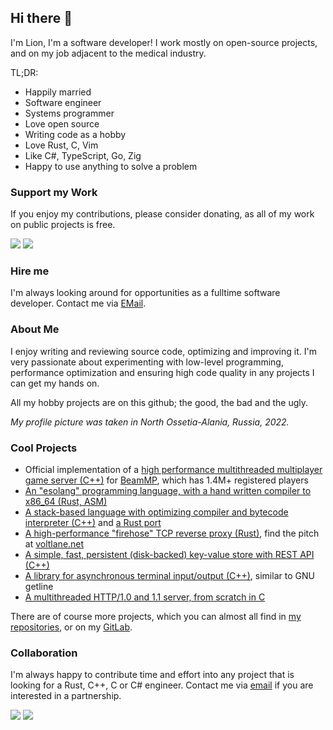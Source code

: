 ## Hi there 👋 

I'm Lion, I'm a software developer! I work mostly on open-source projects, and on my job adjacent to the medical industry.

TL;DR:

- Happily married
- Software engineer
- Systems programmer
- Love open source
- Writing code as a hobby
- Love Rust, C, Vim
- Like C#, TypeScript, Go, Zig
- Happy to use anything to solve a problem

### Support my Work

If you enjoy my contributions, please consider donating, as all of my work on public projects is free.

[![](https://img.shields.io/badge/Support%20my%20Work-Patreon-%23ff424d)](https://patreon.com/lion_kor) 
[![](https://img.shields.io/badge/Support%20my%20Work-PayPal-%230079c1%20)](https://www.paypal.com/donate?hosted_button_id=BHWMH7GDX35QS)

### Hire me

I'm always looking around for opportunities as a fulltime software developer. Contact me via [EMail](mailto:development+gh@kortlepel.com).

### About Me

I enjoy writing and reviewing source code, optimizing and improving it. I'm very passionate about experimenting with low-level programming, performance optimization and ensuring high code quality in any projects I can get my hands on. 

All my hobby projects are on this github; the good, the bad and the ugly.

*My profile picture was taken in North Ossetia-Alania, Russia, 2022.*

### Cool Projects

- Official implementation of a [high performance multithreaded multiplayer game server (C++)](https://github.com/BeamMP/BeamMP-Server) for [BeamMP](https://beammp.com), which has 1.4M+ registered players
- [An "esolang" programming language, with a hand written compiler to x86_64 (Rust, ASM)](https://github.com/HF-Foundation)
- [A stack-based language with optimizing compiler and bytecode interpreter (C++)](https://github.com/lionkor/mcl) and [a Rust port](https://github.com/lionkor/mcl-rs)
- [A high-performance "firehose" TCP reverse proxy (Rust)](https://github.com/voltlane/connserver), find the pitch at [voltlane.net](https://voltlane.net)
- [A simple, fast, persistent (disk-backed) key-value store with REST API (C++)](https://github.com/lionkor/kv-api)
- [A library for asynchronous terminal input/output (C++)](https://github.com/lionkor/commandline), similar to GNU getline
- [A multithreaded HTTP/1.0 and 1.1 server, from scratch in C](https://github.com/lionkor/http)

There are of course more projects, which you can almost all find in [my repositories](https://github.com/lionkor?tab=repositories&q=&type=public&language=), or on my [GitLab](https://gitlab.com/lionkor).

### Collaboration

I'm always happy to contribute time and effort into any project that is looking for a Rust, C++, C or C# engineer. Contact me via [email](mailto:development@kortlepel.com) if you are interested in a partnership.

[![](https://img.shields.io/badge/E--Mail-Message%20me!-blue)](mailto:development@kortlepel.com) [![](https://img.shields.io/badge/Discord-Join%20my%20server!-%237289da%20)](https://discord.gg/6vKcaMqR5K)
